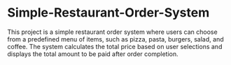# Simple-Restaurant-Order-System
This project is a simple restaurant order system where users can choose from a predefined menu of items, such as pizza, pasta, burgers, salad, and coffee. The system calculates the total price based on user selections and displays the total amount to be paid after order completion.
